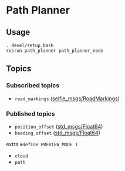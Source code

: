 # Path Planner

## Usage
```
. devel/setup.bash
rosrun path_planner path_planner_node
```
## Topics
### Subscribed topics
- `road_markings` ([selfie_msgs/RoadMarkings](https://github.com/KNR-Selfie/selfie_carolocup2019/blob/develop/src/selfie_msgs/msg/RoadMarkings.msg))

### Published topics
- `position_offset` ([std_msgs/Float64](http://docs.ros.org/lunar/api/std_msgs/html/msg/Float64.html))
- `heading_offset` ([std_msgs/Float64](http://docs.ros.org/lunar/api/std_msgs/html/msg/Float64.html))

extra `#define PREVIEW_MODE 1` 
- `cloud`
- `path`


